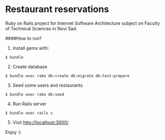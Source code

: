 # Restaurant reservations

Ruby on Rails project for Internet Software Architecture subject on
Faculty of Technical Sciences in Novi Sad.

####How to run?

1. Install gems with:
  ```
  $ bundle
  ```
2. Create database
  ```
  $ bundle exec rake db:create db:migrate db:test:prepare
  ```
3. Seed some users and restaurants
  ```
  $ bundle exec rake db:seed
  ```
4. Run Rails server
  ```
  $ bundle exec rails s
  ```
5. Visit [http://localhost:3000/](http://localhost:3000/)


Enjoy :)

